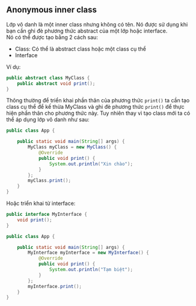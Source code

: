 ## Anonymous inner class  
Lớp vô danh là một inner class nhưng không có tên. Nó được sử dụng khi bạn cần ghi đè phương thức abstract của một lớp hoặc interface.   
Nó có thể được tạo bằng 2 cách sau:  
- Class: Có thể là abstract class hoặc một class cụ thể  
- Interface

Ví dụ: 
```java
public abstract class MyClass {
    public abstract void print();
}
```
Thông thường để triển khai phần thân của phương thức `print()` ta cần tạo class cụ thể để kế thừa MyClass và ghi đè phương thức `print()` để thực hiện phần thân cho phương thức này. Tuy nhiên thay vì tạo class mới ta có thể áp dụng lớp vô danh như sau:  

```java
public class App {

    public static void main(String[] args) {
        MyClass myClass = new MyClass() {
            @Override
            public void print() {
                System.out.println("Xin chào");
            }
        };
        myClass.print();
    }
}
```

Hoặc triển khai từ interface:  

```java
public interface MyInterface {
    void print();
}
```

```java
public class App {

    public static void main(String[] args) {
        MyInterface myInterface = new MyInterface() {
            @Override
            public void print() {
                System.out.println("Tạm biệt");
            }
        };
        myInterface.print();
    }
}
```